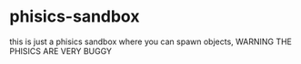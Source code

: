 # phisics-sandbox
this is just a phisics sandbox where you can spawn objects, WARNING THE PHISICS ARE VERY BUGGY
